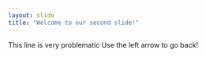 ```yaml
---
layout: slide
title: "Welcome to our second slide!"
---
```

This line is very problematic
Use the left arrow to go back!
